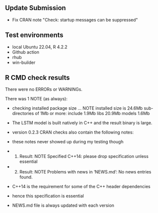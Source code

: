 ## Update Submission

* Fix CRAN note "Check: startup messages can be suppressed"

## Test environments
* local Ubuntu 22.04, R 4.2.2
* Github action
* rhub
* win-builder

## R CMD check results
There were no ERRORs or WARNINGs. 

There was 1 NOTE (as always):

* checking installed package size ... NOTE
    installed size is 24.6Mb
    sub-directories of 1Mb or more:
      include   1.9Mb
      libs     20.9Mb
      models    1.6Mb

* The LSTM model is built natively in C++ and the result binary is large.

* version 0.2.3 CRAN checks also contain the following notes:
* these notes never showed up during my testing though

* 1. Result: NOTE
     Specified C++14: please drop specification unless essential 
* 2. Result: NOTE 
     Problems with news in ‘NEWS.md’:
     No news entries found. 

* C++14 is the requirement for some of the C++ header dependencies
* hence this specification is essential

* NEWS.md file is always updated with each version
